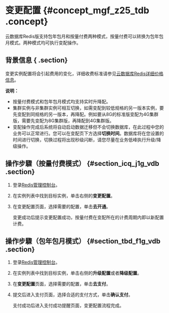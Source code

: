 # 变更配置 {#concept_mgf_z25_tdb .concept}

云数据库Redis版支持包年包月和按量付费两种模式，按量付费可以转换为包年包月模式。两种模式均可执行变配操作。

## 背景信息 { .section}

变更实例配置将会引起费用的变化，详细收费标准请参见[云数据库Redis详细价格信息](https://www.aliyun.com/price/product?#/kvstore/detail)。

**说明：** 

-   按量付费模式和包年包月模式均支持实时升降配。
-   集群实例与非集群实例可相互切换，如需变配到较低规格的另一版本实例，要先变配到同规格的另一版本，再降配。例如要从8G的标准版变配为4G集群版，需要先变配为8G集群版，再降配到4G集群版。
-   变配操作完成后系统将自动启动数据迁移但不会切换数据库，在此过程中您的业务可以正常进行。您可以在变配页下方选择**切换时间**。数据库将在您设置的时间进行切换，切换过程将出现秒级闪断，请您尽量在业务低峰执行升级/降级操作。

## 操作步驟（按量付费模式） {#section_icq_j1g_vdb .section}

1.  登录[Redis管理控制台](https://kvstore.console.aliyun.com/)。
2.  在实例列表中找到目标实例，单击右侧的**变更配置**。
3.  在变更配置页面，选择需要的配置，单击**去开通**。

    变更成功后提示变更配置成功，按量付费在变配所在的计费周期内即以新配置计费。


## 操作步驟（包年包月模式） {#section_tbd_f1g_vdb .section}

1.  登录[Redis管理控制台](https://kvstore.console.aliyun.com/)。
2.  在实例列表中找到目标实例，单击右侧的**升级配置**或者**降级配置**。
3.  在**变更配置**页面，选择需要的配置，单击**去支付**。
4.  提交后进入支付页面，选择合适的支付方式，单击**确认支付**。

    支付成功后进入支付成功提醒页面，变更配置流程完成。


